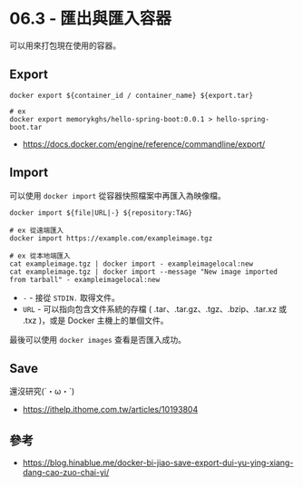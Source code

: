 # 06.3 - 匯出與匯入容器
可以用來打包現在使用的容器。

## Export
```docker
docker export ${container_id / container_name} ${export.tar}

# ex
docker export memorykghs/hello-spring-boot:0.0.1 > hello-spring-boot.tar
```

* https://docs.docker.com/engine/reference/commandline/export/

## Import
可以使用 `docker import` 從容器快照檔案中再匯入為映像檔。

```docker
docker import ${file|URL|-} ${repository:TAG}

# ex 從遠端匯入
docker import https://example.com/exampleimage.tgz

# ex 從本地端匯入
cat exampleimage.tgz | docker import - exampleimagelocal:new
cat exampleimage.tgz | docker import --message "New image imported from tarball" - exampleimagelocal:new
```

* `-` - 接從 `STDIN.` 取得文件。
* `URL` - 可以指向包含文件系統的存檔 ( .tar、.tar.gz、.tgz、.bzip、.tar.xz 或 .txz )，或是 Docker 主機上的單個文件。 

最後可以使用 `docker images` 查看是否匯入成功。

## Save
還沒研究(´・ω・`)
* https://ithelp.ithome.com.tw/articles/10193804

## 參考
* https://blog.hinablue.me/docker-bi-jiao-save-export-dui-yu-ying-xiang-dang-cao-zuo-chai-yi/